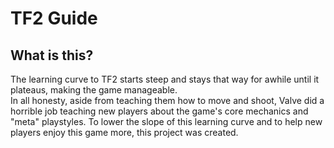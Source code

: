 # TF2 Guide
## What is this?
The learning curve to TF2 starts steep and stays that way for awhile until it plateaus, making the game manageable.  
In all honesty, aside from teaching them how to move and shoot, Valve did a horrible job teaching new players about the game's core mechanics and "meta" playstyles. To lower the slope of this learning curve and to help new players enjoy this game more, this project was created.